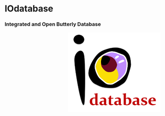 # IOdatabase
### Integrated and Open Butterly Database
<img src="https://github.com/leondap/images/blob/main/io_database.png?raw=true" width="300" img align="right">

